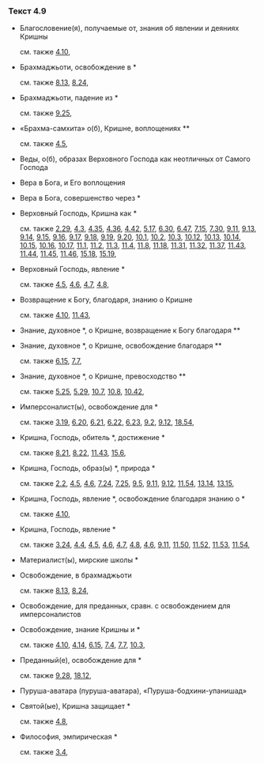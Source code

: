 ### Текст 4.9
	
- Благословение(я), получаемые от, знания об явлении и деяниях Кришны

	см. также  [4.10](../04/0410.md), 
	
- Брахмаджьоти, освобождение в \*

	см. также  [8.13](../08/0813.md),  [8.24](../08/0824.md), 
	
- Брахмаджьоти, падение из \*

	см. также  [9.25](../09/0925.md), 
	
- «Брахма-самхита» о(б), Кришне, воплощениях \*\*

	см. также  [4.5](../04/0405.md), 
	
- Веды, о(б), образах Верховного Господа как неотличных от Самого Господа

	
- Вера в Бога, и Его воплощения

	
- Вера в Бога, совершенство через \*

	
- Верховный Господь, Кришна как \*

	см. также  [2.29](../02/0229.md),  [4.3](../04/0403.md),  [4.35](../04/0435.md),  [4.36](../04/0436.md),  [4.42](../04/0442.md),  [5.17](../05/0517.md),  [6.30](../06/0630.md),  [6.47](../06/0647.md),  [7.15](../07/0715.md),  [7.30](../07/0730.md),  [9.11](../09/0911.md),  [9.13](../09/0913.md),  [9.14](../09/0914.md),  [9.15](../09/0915.md),  [9.16](../09/0916.md),  [9.17](../09/0917.md),  [9.18](../09/0918.md),  [9.19](../09/0919.md),  [9.20](../09/0920.md),  [10.1](../10/1001.md),  [10.2](../10/1002.md),  [10.3](../10/1003.md),  [10.12](../10/1012.md),  [10.13](../10/1013.md),  [10.14](../10/1014.md),  [10.15](../10/1015.md),  [10.16](../10/1016.md),  [10.17](../10/1017.md),  [11.1](../11/1101.md),  [11.2](../11/1102.md),  [11.3](../11/1103.md),  [11.4](../11/1104.md),  [11.8](../11/1108.md),  [11.18](../11/1118.md),  [11.31](../11/1131.md),  [11.32](../11/1132.md),  [11.37](../11/1137.md),  [11.43](../11/1143.md),  [11.44](../11/1144.md),  [11.45](../11/1145.md),  [11.46](../11/1146.md),  [15.18](../15/1518.md),  [15.19](../15/1519.md), 
	
- Верховный Господь, явление \*

	см. также  [4.5](../04/0405.md),  [4.6](../04/0406.md),  [4.7](../04/0407.md),  [4.8](../04/0408.md), 
	
- Возвращение к Богу, благодаря, знанию о Кришне

	см. также  [4.10](../04/0410.md),  [11.43](../11/1143.md), 
	
- Знание, духовное \*, о Кришне, возвращение к Богу благодаря \*\*

	
- Знание, духовное \*, о Кришне, освобождение благодаря \*\*

	см. также  [6.15](../06/0615.md),  [7.7](../07/0707.md), 
	
- Знание, духовное \*, о Кришне, превосходство \*\*

	см. также  [5.25](../05/0525.md),  [5.29](../05/0529.md),  [10.7](../10/1007.md),  [10.8](../10/1008.md),  [10.42](../10/1042.md), 
	
- Имперсоналист(ы), освобождение для \*

	см. также  [3.19](../03/0319.md),  [6.20](../06/0620.md),  [6.21](../06/0621.md),  [6.22](../06/0622.md),  [6.23](../06/0623.md),  [9.2](../09/0902.md),  [9.12](../09/0912.md),  [18.54](../18/1854.md), 
	
- Кришна, Господь, обитель \*, достижение \*

	см. также  [8.21](../08/0821.md),  [8.22](../08/0822.md),  [11.43](../11/1143.md),  [15.6](../15/1506.md), 
	
- Кришна, Господь, образ(ы) \*, природа \*

	см. также  [2.2](../02/0202.md),  [4.5](../04/0405.md),  [4.6](../04/0406.md),  [7.24](../07/0724.md),  [7.25](../07/0725.md),  [9.5](../09/0905.md),  [9.11](../09/0911.md),  [9.12](../09/0912.md),  [11.54](../11/1154.md),  [13.14](../13/1314.md),  [13.15](../13/1315.md), 
	
- Кришна, Господь, явление \*, освобождение благодаря знанию о \*

	см. также  [4.10](../04/0410.md), 
	
- Кришна, Господь, явление \*

	см. также  [3.24](../03/0324.md),  [4.4](../04/0404.md),  [4.5](../04/0405.md),  [4.6](../04/0406.md),  [4.7](../04/0407.md),  [4.8](../04/0408.md),  [4.6](../04/0406.md),  [9.11](../09/0911.md),  [11.50](../11/1150.md),  [11.52](../11/1152.md),  [11.53](../11/1153.md),  [11.54](../11/1154.md), 
	
- Материалист(ы), мирские школы \*

	
- Освобождение, в брахмаджьоти

	см. также  [8.13](../08/0813.md),  [8.24](../08/0824.md), 
	
- Освобождение, для преданных, сравн. с освобождением для имперсоналистов

	
- Освобождение, знание Кришны и \*

	см. также  [4.10](../04/0410.md),  [4.14](../04/0414.md),  [6.15](../06/0615.md),  [7.4](../07/0704.md),  [7.7](../07/0707.md),  [10.3](../10/1003.md), 
	
- Преданный(е), освобождение для \*

	см. также  [9.28](../09/0928.md),  [18.12](../18/1812.md), 
	
- Пуруша-аватара (пуруша-аватара), «Пуруша-бодхини-упанишад»

	
- Святой(ые), Кришна защищает \*

	см. также  [4.8](../04/0408.md), 
	
- Философия, эмпирическая \*

	см. также  [3.4](../03/0304.md), 
